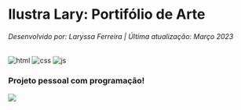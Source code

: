 # Ilustra Lary: Portifólio de Arte
###### Desenvolvido por: Laryssa Ferreira | Última atualização: Março 2023
![html](https://img.shields.io/badge/-HTML-red)
![css](https://img.shields.io/badge/-CSS-blue)
![js](https://img.shields.io/badge/-JS-yellowgreen)

### Projeto pessoal com programação!
![](https://github.com/laryferreira/IlustraLary/blob/studies/ilustra.gif)
